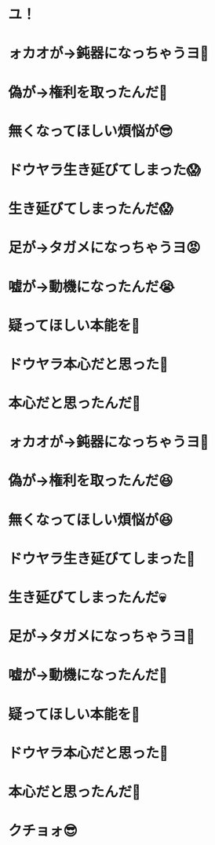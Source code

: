 # ユ！
# ォカオが→鈍器になっちゃうヨ🤔
# 偽が→権利を取ったんだ🤗
# 無くなってほしい煩悩が😎
# ドウヤラ生き延びてしまった😱
# 生き延びてしまったんだ😱
# 足が→タガメになっちゃうヨ😡
# 嘘が→動機になったんだ😭
# 疑ってほしい本能を🥰
# ドウヤラ本心だと思った👻
# 本心だと思ったんだ🧐
# ォカオが→鈍器になっちゃうヨ🥰
# 偽が→権利を取ったんだ😆
# 無くなってほしい煩悩が😆
# ドウヤラ生き延びてしまった🤪
# 生き延びてしまったんだ💀
# 足が→タガメになっちゃうヨ🤨
# 嘘が→動機になったんだ🤬
# 疑ってほしい本能を🥰
# ドウヤラ本心だと思った🤩
# 本心だと思ったんだ🤒
# クチョォ😎

